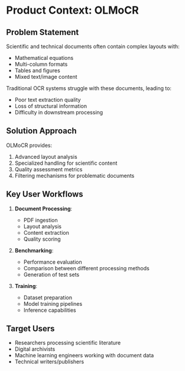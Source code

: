 # Product Context: OLMoCR

## Problem Statement
Scientific and technical documents often contain complex layouts with:
- Mathematical equations
- Multi-column formats
- Tables and figures
- Mixed text/image content

Traditional OCR systems struggle with these documents, leading to:
- Poor text extraction quality
- Loss of structural information
- Difficulty in downstream processing

## Solution Approach
OLMoCR provides:
1. Advanced layout analysis
2. Specialized handling for scientific content
3. Quality assessment metrics
4. Filtering mechanisms for problematic documents

## Key User Workflows
1. **Document Processing**:
   - PDF ingestion
   - Layout analysis
   - Content extraction
   - Quality scoring

2. **Benchmarking**:
   - Performance evaluation
   - Comparison between different processing methods
   - Generation of test sets

3. **Training**:
   - Dataset preparation
   - Model training pipelines
   - Inference capabilities

## Target Users
- Researchers processing scientific literature
- Digital archivists
- Machine learning engineers working with document data
- Technical writers/publishers

